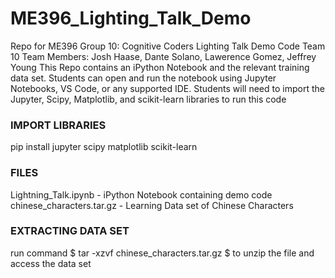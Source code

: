 # ME396_Lighting_Talk_Demo
Repo for ME396 Group 10: Cognitive Coders Lighting Talk Demo Code 
Team 10 Team Members: Josh Haase, Dante Solano, Lawerence Gomez, Jeffrey Young
This Repo contains an iPython Notebook and the relevant training data set. Students 
can open and run the notebook using Jupyter Notebooks, VS Code, or any supported IDE. 
Students will need to import the Jupyter, Scipy, Matplotlib, and scikit-learn libraries to run this code 

### IMPORT LIBRARIES ###
pip install jupyter scipy matplotlib scikit-learn

### FILES ### 
Lightning_Talk.ipynb - iPython Notebook containing demo code 
chinese_characters.tar.gz - Learning Data set of Chinese Characters

### EXTRACTING DATA SET ### 
run command $ tar -xzvf chinese_characters.tar.gz $ to unzip the file and access the data set 
